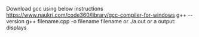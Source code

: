 Download gcc 
using below instructions
https://www.naukri.com/code360/library/gcc-compiler-for-windows
g++ --version
g++ filename.cpp -o filename
filename  or ./a.out or a
output: displays
